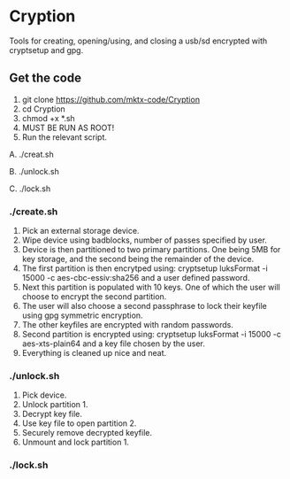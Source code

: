 # Cryption
Tools for creating, opening/using, and closing a usb/sd encrypted with cryptsetup and gpg. 


## Get the code
1. git clone https://github.com/mktx-code/Cryption
2. cd Cryption
3. chmod +x *.sh
4. MUST BE RUN AS ROOT!
5. Run the relevant script.

  A. ./creat.sh
  
  B. ./unlock.sh
  
  C. ./lock.sh




### ./create.sh

1. Pick an external storage device. 
2. Wipe device using badblocks, number of passes specified by user. 
3. Device is then partitioned to two primary partitions. One being 5MB for key storage, and the second being the remainder of the device. 
4. The first partition is then encrytped using: cryptsetup luksFormat -i 15000 -c aes-cbc-essiv:sha256 and a user defined password. 
5. Next this partition is populated with 10 keys. One of which the user will choose to encrypt the second partition. 
6. The user will also choose a second passphrase to lock their keyfile using gpg symmetric encryption. 
7. The other keyfiles are encrypted with random passwords. 
8. Second partition is encrypted using: cryptsetup luksFormat -i 15000 -c aes-xts-plain64 and a key file chosen by the user.
9. Everything is cleaned up nice and neat.

### ./unlock.sh

1. Pick device.
2. Unlock partition 1.
3. Decrypt key file.
4. Use key file to open partition 2.
5. Securely remove decrypted keyfile.
6. Unmount and lock partition 1.

### ./lock.sh



